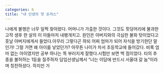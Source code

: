 ```yaml
---
categories: h
title: "내 인생의 첫 돈까스"
---
```

나에게 불행은 너무 일찍 찾아왔다. 어머니가 가출한 것이다. 그것도 핏덩어리에 불과한 고작 생후 한 살의 이 아들마저 내팽개치고. 원인은 아버지와의 극심한 불화 탓이었다고 훗날 아버지에게서 들었다.아무리 그렇다곤 하되 어찌 엄마가 되어 자식을 방기한단 말인가! 그럴 거면 왜 아이를 낳았던가? 아무튼 나이가 차서 초등학교에 들어갔다. 비록 엄마 없는 아이였지만 공부 하나는 똑 부러지게 잘했다.시험만 보면 백 점이었다. 타의 추종을 불허하는 1등을 질주하자 담임선생님께서 “너는 이담에 반드시 서울대 갈 놈”이라며 칭찬하셨다. 하지만 거